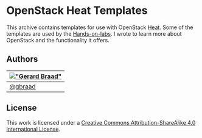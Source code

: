 OpenStack Heat Templates
========================

This archive contains templates for use with OpenStack [Heat][heat]. Some of
the templates are used by the [Hands-on-labs][handsonlabs]. I wrote to learn
more about OpenStack and the functionality it offers.


Authors
-------

| [!["Gerard Braad"](http://gravatar.com/avatar/e466994eea3c2a1672564e45aca844d0.png?s=60)](http://gbraad.nl "Gerard Braad <me@gbraad.nl>") |
|---|
| [@gbraad](https://twitter.com/gbraad)  |


License
-------

This work is licensed under a [Creative Commons Attribution-ShareAlike 4.0 International License](http://creativecommons.org/licenses/by-sa/4.0/).

[heat]: https://wiki.openstack.org/wiki/Heat
[handsonlabs]: https://github.com/gbraad/openstack-handsonlabs/
